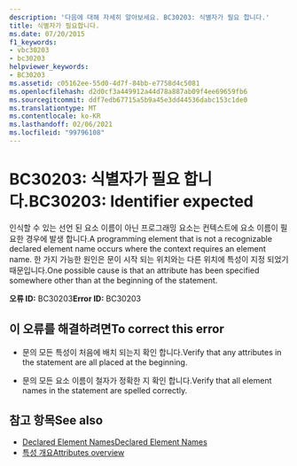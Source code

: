 ```yaml
---
description: '다음에 대해 자세히 알아보세요. BC30203: 식별자가 필요 합니다.'
title: 식별자가 필요합니다.
ms.date: 07/20/2015
f1_keywords:
- vbc30203
- bc30203
helpviewer_keywords:
- BC30203
ms.assetid: c05162ee-55d0-4d7f-84bb-e7758d4c5081
ms.openlocfilehash: d2d0cf3a449912a44d78a887ab09f4ee69659fb6
ms.sourcegitcommit: ddf7edb67715a5b9a45e3dd44536dabc153c1de0
ms.translationtype: MT
ms.contentlocale: ko-KR
ms.lasthandoff: 02/06/2021
ms.locfileid: "99796108"
---
```

# <a name="bc30203-identifier-expected"></a><span data-ttu-id="c5620-103">BC30203: 식별자가 필요 합니다.</span><span class="sxs-lookup"><span data-stu-id="c5620-103">BC30203: Identifier expected</span></span>

<span data-ttu-id="c5620-104">인식할 수 있는 선언 된 요소 이름이 아닌 프로그래밍 요소는 컨텍스트에 요소 이름이 필요한 경우에 발생 합니다.</span><span class="sxs-lookup"><span data-stu-id="c5620-104">A programming element that is not a recognizable declared element name occurs where the context requires an element name.</span></span> <span data-ttu-id="c5620-105">한 가지 가능한 원인은 문이 시작 되는 위치와는 다른 위치에 특성이 지정 되었기 때문입니다.</span><span class="sxs-lookup"><span data-stu-id="c5620-105">One possible cause is that an attribute has been specified somewhere other than at the beginning of the statement.</span></span>

 <span data-ttu-id="c5620-106">**오류 ID:** BC30203</span><span class="sxs-lookup"><span data-stu-id="c5620-106">**Error ID:** BC30203</span></span>

## <a name="to-correct-this-error"></a><span data-ttu-id="c5620-107">이 오류를 해결하려면</span><span class="sxs-lookup"><span data-stu-id="c5620-107">To correct this error</span></span>

- <span data-ttu-id="c5620-108">문의 모든 특성이 처음에 배치 되는지 확인 합니다.</span><span class="sxs-lookup"><span data-stu-id="c5620-108">Verify that any attributes in the statement are all placed at the beginning.</span></span>

- <span data-ttu-id="c5620-109">문의 모든 요소 이름이 철자가 정확한 지 확인 합니다.</span><span class="sxs-lookup"><span data-stu-id="c5620-109">Verify that all element names in the statement are spelled correctly.</span></span>

## <a name="see-also"></a><span data-ttu-id="c5620-110">참고 항목</span><span class="sxs-lookup"><span data-stu-id="c5620-110">See also</span></span>

- [<span data-ttu-id="c5620-111">Declared Element Names</span><span class="sxs-lookup"><span data-stu-id="c5620-111">Declared Element Names</span></span>](../../programming-guide/language-features/declared-elements/declared-element-names.md)
- [<span data-ttu-id="c5620-112">특성 개요</span><span class="sxs-lookup"><span data-stu-id="c5620-112">Attributes overview</span></span>](../../programming-guide/concepts/attributes/index.md)
